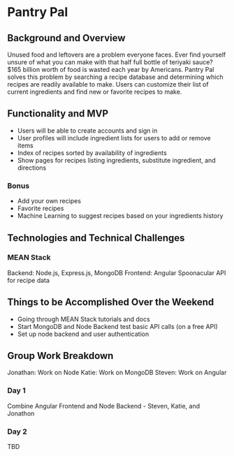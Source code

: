 # Pantry Pal

## Background and Overview
Unused food and leftovers are a problem everyone faces. Ever find yourself unsure of what you can make with that half full bottle of teriyaki sauce? $165 billion worth of food is wasted each year by Americans. Pantry Pal solves this problem by searching a recipe database and determining which recipes are readily available to make. Users can customize their list of current ingredients and find new or favorite recipes to make.

## Functionality and MVP
* Users will be able to create accounts and sign in
* User profiles will include ingredient lists for users to add or remove items
* Index of recipes sorted by availability of ingredients
* Show pages for recipes listing ingredients, substitute ingredient, and directions

### Bonus
* Add your own recipes
* Favorite recipes
* Machine Learning to suggest recipes based on your ingredients history

## Technologies and Technical Challenges
### MEAN Stack
Backend: Node.js, Express.js, MongoDB
Frontend: Angular
Spoonacular API for recipe data

## Things to be Accomplished Over the Weekend
* Going through MEAN Stack tutorials and docs
* Start MongoDB and Node Backend test basic API calls (on a free API)
* Set up node backend and user authentication

## Group Work Breakdown
Jonathan: Work on Node
Katie: Work on MongoDB
Steven: Work on Angular

### Day 1
Combine Angular Frontend and Node Backend - Steven, Katie, and Jonathon

### Day 2
TBD